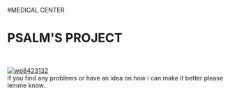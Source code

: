 #MEDICAL CENTER
<!DOCTYPE html>
<html lang="en">
<head>
</head>
<body>
    <h1> PSALM'S PROJECT </h1><br>
 <p>
   <a href="https://ibb.co/wZFfhKdz"><img src="https://i.ibb.co/BH592gfC/wp8423132.webp" alt="wp8423132" border="0"></a>
     <br>
    if you find any problems or have an idea on how i can make it better please lemme know.
 </p>
    
</body>
</html>

